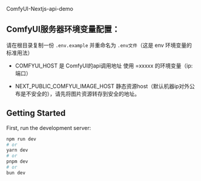 ComfyUI-Nextjs-api-demo



## ComfyUI服务器环境变量配置：
请在根目录复制一份 `.env.example` 并重命名为 `.env文件`（这是 env 环境变量的标准用法）
- COMFYUI_HOST 是 ComfyUI的api调用地址 使用 =xxxxx 的环境变量（ip:端口）

- NEXT_PUBLIC_COMFYUI_IMAGE_HOST 静态资源host（默认机器ip对外公布是不安全的），请先将图片资源转存到安全的地址。
## Getting Started

First, run the development server:

```bash
npm run dev
# or
yarn dev
# or
pnpm dev
# or
bun dev
```